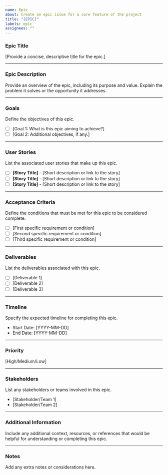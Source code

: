 ```yaml
---
name: Epic
about: Create an epic issue for a core feature of the project
title: "[EPIC]"
labels: epic
assignees: ""
---
```


### **Epic Title**

[Provide a concise, descriptive title for the epic.]

---

### **Epic Description**

Provide an overview of the epic, including its purpose and value. Explain the problem it solves or the opportunity it addresses.

---

### **Goals**

Define the objectives of this epic.

- [ ] [Goal 1: What is this epic aiming to achieve?]
- [ ] [Goal 2: Additional objectives, if any.]

---

### **User Stories**

List the associated user stories that make up this epic.

- [ ] **[Story Title]** - [Short description or link to the story]
- [ ] **[Story Title]** - [Short description or link to the story]
- [ ] **[Story Title]** - [Short description or link to the story]

---

### **Acceptance Criteria**

Define the conditions that must be met for this epic to be considered complete.

- [ ] [First specific requirement or condition]
- [ ] [Second specific requirement or condition]
- [ ] [Third specific requirement or condition]

---

### **Deliverables**

List the deliverables associated with this epic.

- [ ] [Deliverable 1]
- [ ] [Deliverable 2]
- [ ] [Deliverable 3]

---

### **Timeline**

Specify the expected timeline for completing this epic.

- Start Date: [YYYY-MM-DD]
- End Date: [YYYY-MM-DD]

---

### **Priority**

[High/Medium/Low]

---

### **Stakeholders**

List any stakeholders or teams involved in this epic.

- [Stakeholder/Team 1]
- [Stakeholder/Team 2]

---

### **Additional Information**

Include any additional context, resources, or references that would be helpful for understanding or completing this epic.

---

### **Notes**

Add any extra notes or considerations here.
